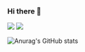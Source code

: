 ### Hi there 👋

<a href="https://cyns967.tistory.com/" target="_blank"><img src="https://img.shields.io/badge/BLOG-000000?style=flat-square&logo=Tistory&logoColor=white"/></a>
<a href="https://www.notion.so/Resume-4da0bc4d054d4d29be5539a920664296?pvs=4" target="_blank"><img src="https://img.shields.io/badge/PORTFOLIO-000000?style=flat-square&logo=Notion&logoColor=white"/></a>

![Anurag's GitHub stats](https://github-readme-stats.vercel.app/api?username=yawnsoo&show_icons=true&theme=great-gatsby)

<!--
**yawnsoo/yawnsoo** is a ✨ _special_ ✨ repository because its `README.md` (this file) appears on your GitHub profile.

Here are some ideas to get you started:

- 🔭 I’m currently working on ...
- 🌱 I’m currently learning ...
- 👯 I’m looking to collaborate on ...
- 🤔 I’m looking for help with ...
- 💬 Ask me about ...
- 📫 How to reach me: ...
- 😄 Pronouns: ...
- ⚡ Fun fact: ...
-->

